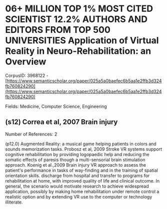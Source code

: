 # 06+ MILLION TOP 1% MOST CITED SCIENTIST 12.2% AUTHORS AND EDITORS FROM TOP 500 UNIVERSITIES Application of Virtual Reality in Neuro-Rehabilitation: an Overview

CorpusID: 3968122 - [https://www.semanticscholar.org/paper/025a5a0baefec6b5aa1e2ffb3d324fb760824290](https://www.semanticscholar.org/paper/025a5a0baefec6b5aa1e2ffb3d324fb760824290)

Fields: Medicine, Computer Science, Engineering

## (s12) Correa et al, 2007 Brain injury
Number of References: 2

(p12.0) Augmented Reality: a musical game helping patients in colors and sounds memorization tasks. Probosz et al, 2009 Stroke VR systems support cognitive rehabilitation by providing logopaedic help and reducing the somatic effects of paresis though a multi-sensorial brain stimulation approach. Koenig et al.,2009 Brain injury VR approach to assess the patient's performance in tasks of way-finding and in the training of spatial orientation skills. discharge from hospital and transfer to programs for rehabilitation at home, with improved quality of life and clinical outcome. In general, the scenario would motivate research to achieve widespread application, possibly by making home rehabilitation under remote control a realistic option and by extending VR use to the computer or technology illiterate.
